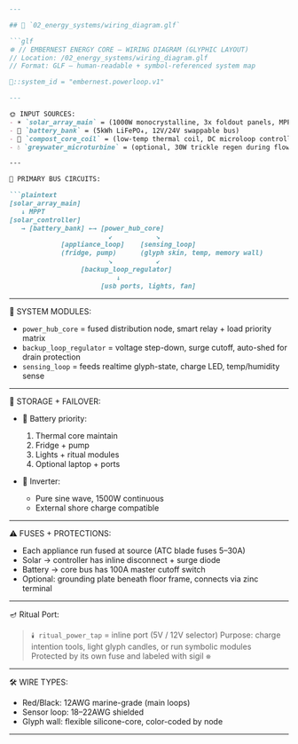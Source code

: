 ```markdown
---

## 📄 `02_energy_systems/wiring_diagram.glf`

```glf
⛯ // EMBERNEST ENERGY CORE – WIRING DIAGRAM (GLYPHIC LAYOUT)
// Location: /02_energy_systems/wiring_diagram.glf
// Format: GLF – human-readable + symbol-referenced system map

📡::system_id = "embernest.powerloop.v1"

---

🌞 INPUT SOURCES:
- ☀️ `solar_array_main` = (1000W monocrystalline, 3x foldout panels, MPPT controller)
- 🔋 `battery_bank` = (5kWh LiFePO₄, 12V/24V swappable bus)
- 🔁 `compost_core_coil` = (low-temp thermal coil, DC microloop controller)
- 💧 `greywater_microturbine` = (optional, 30W trickle regen during flow)

---

🔌 PRIMARY BUS CIRCUITS:

```plaintext
[solar_array_main]
   ↓ MPPT
[solar_controller]
   → [battery_bank] ←→ [power_hub_core]
                         ↙           ↘
             [appliance_loop]    [sensing_loop]
             (fridge, pump)      (glyph skin, temp, memory wall)
                         ↘           ↙
                  [backup_loop_regulator]
                           ↓
                       [usb ports, lights, fan]
```

---

🧠 SYSTEM MODULES:

* `power_hub_core` = fused distribution node, smart relay + load priority matrix
* `backup_loop_regulator` = voltage step-down, surge cutoff, auto-shed for drain protection
* `sensing_loop` = feeds realtime glyph-state, charge LED, temp/humidity sense

---

🔋 STORAGE + FAILOVER:

* 🔄 Battery priority:

  1. Thermal core maintain
  2. Fridge + pump
  3. Lights + ritual modules
  4. Optional laptop + ports

* 🔌 Inverter:

  * Pure sine wave, 1500W continuous
  * External shore charge compatible

---

⚠️ FUSES + PROTECTIONS:

* Each appliance run fused at source (ATC blade fuses 5–30A)
* Solar → controller has inline disconnect + surge diode
* Battery → core bus has 100A master cutoff switch
* Optional: grounding plate beneath floor frame, connects via zinc terminal

---

🪔 Ritual Port:

> `🕯️ ritual_power_tap` = inline port (5V / 12V selector)
> Purpose: charge intention tools, light glyph candles, or run symbolic modules
> Protected by its own fuse and labeled with sigil `⛯`

---

🛠️ WIRE TYPES:

* Red/Black: 12AWG marine-grade (main loops)
* Sensor loop: 18–22AWG shielded
* Glyph wall: flexible silicone-core, color-coded by node

---

